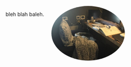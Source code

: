 <div style="display: flex; flex-direction: row-reverse; align-items: flex-start;">
  <img src="desk.jpg" alt="Banner Image" width="200" style="border-radius: 50%; margin-left: 20px;"/>
  <p style="text-align: left;">
    bleh blah baleh.
  </p>
</div>
